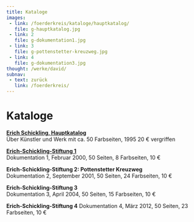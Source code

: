 ```yaml
---
title: Kataloge
images:
 - link: /foerderkreis/kataloge/hauptkatalog/
   file: g-hauptkatalog.jpg
 - link: 2
   file: g-dokumentation1.jpg
 - link: 3
   file: g-pottenstetter-kreuzweg.jpg
 - link: 4
   file: g-dokumentation3.jpg
thought: /werke/david/
subnav:
 - text: zurück
   link: /foerderkreis/
---
```


# Kataloge

[**Erich Schickling, Hauptkatalog**](/foerderkreis/kataloge/hauptkatalog/)  
Über Künstler und Werk mit ca. 50 Farbseiten, 1995
20 € vergriffen

[**Erich-Schickling-Stiftung 1**](/foerderkreis/kataloge/doku1/)  
Dokumentation 1, Februar 2000, 50 Seiten, 8 Farbseiten, 10 €

**Erich-Schickling-Stiftung 2: Pottenstetter Kreuzweg**  
Dokumentation 2, September 2001, 50 Seiten, 24 Farbseiten, 10 €

**Erich-Schickling-Stiftung 3**  
Dokumentation 3, April 2004, 50 Seiten, 15 Farbseiten, 10 €

**Erich-Schickling-Stiftung 4**
Dokumentation 4, März 2012, 50 Seiten, 23 Farbseiten, 10 €
